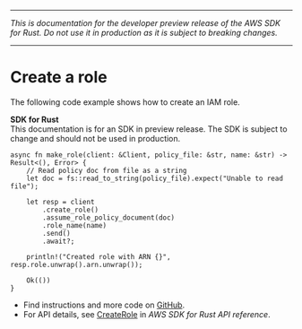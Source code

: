 --------

 *This is documentation for the developer preview release of the AWS SDK for Rust\. Do not use it in production as it is subject to breaking changes\.* 

--------

# Create a role<a name="iam_CreateRole_rust_topic"></a>

The following code example shows how to create an IAM role\.

**SDK for Rust**  
This documentation is for an SDK in preview release\. The SDK is subject to change and should not be used in production\.
  

```
async fn make_role(client: &Client, policy_file: &str, name: &str) -> Result<(), Error> {
    // Read policy doc from file as a string
    let doc = fs::read_to_string(policy_file).expect("Unable to read file");

    let resp = client
        .create_role()
        .assume_role_policy_document(doc)
        .role_name(name)
        .send()
        .await?;

    println!("Created role with ARN {}", resp.role.unwrap().arn.unwrap());

    Ok(())
}
```
+  Find instructions and more code on [GitHub](https://github.com/awsdocs/aws-doc-sdk-examples/tree/main/rust_dev_preview/iam#code-examples)\. 
+  For API details, see [CreateRole](https://awslabs.github.io/aws-sdk-rust/) in *AWS SDK for Rust API reference*\. 
